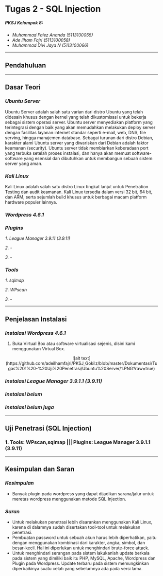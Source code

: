 # Tugas 2 - SQL Injection
##### *PKSJ Kelompok 8:*
- *Muhammad Faiez Ananda (5113100055)*
- *Ade Ilham Fajri (5113100058)*
- *Muhammad Divi Jaya N (5113100066)*

---

## Pendahuluan

---

## Dasar Teori

### *Ubuntu Server*
Ubuntu Server adalah salah satu varian dari distro Ubuntu yang telah didesain khusus dengan kernel yang telah dikustomisasi untuk bekerja sebagai sistem operasi server. Ubuntu server menyediakan platform yang terintegrasi dengan baik yang akan memudahkan melakukan deploy server dengan fasilitas layanan internet standar seperti e-mail, web, DNS, file serving, hingga manajemen database. Sebagai turunan dari distro Debian, karakter alami Ubuntu server yang diwariskan dari Debian adalah faktor keamanan (security). Ubuntu server tidak membiarkan keberadaan port yang terbuka setelah proses instalasi, dan hanya akan memuat software-software yang esensial dan dibutuhkan untuk membangun sebuah sistem server yang aman.

### *Kali Linux*
Kali Linux adalah salah satu distro Linux tingkat lanjut untuk Penetration Testing dan audit keamanan. Kali Linux tersedia dalam versi 32 bit, 64 bit, dan ARM, serta sejumlah build khusus untuk berbagai macam platform hardware populer lainnya.

### *Wordpress 4.6.1*

### *Plugins*
*1. League Manager 3.9.11 (3.9.11)*

*2. -*

*3. -*

### *Tools*
*1. sqlmap*

*2. WPscan*

*3. -*

---

## Penjelasan Instalasi

### *Instalasi Wordpress 4.6.1*
1. Buka Virtual Box atau software virtualisasi sejenis, disini kami menggunakan Virtual Box.
<p align="center">
![alt text](https://github.com/adeilhamfajri/PKSJ_Gokilz/blob/master/Dokumentasi/Tugas%201%20-%20Uji%20Penetrasi/Ubuntu%20Server/1.PNG?raw=true)
</p>

### *Instalasi League Manager 3.9.1.1 (3.9.11)*

### *Instalasi belum*

### *Instalasi belum juga*

---

## Uji Penetrasi (SQL Injection)

### 1. Tools: WPscan,sqlmap ||| Plugins: League Manager 3.9.1.1 (3.9.11)

---

## Kesimpulan dan Saran

### *Kesimpulan*
- Banyak plugin pada wordpress yang dapat dijadikan sarana/jalur untuk meretas wordpress menggunakan metode SQL Injection.

### *Saran*
- Untuk melakukan penetrasi lebih disarankan menggunakan Kali Linux, karena di dalamnya sudah disertakan tool-tool untuk melakukan penetrasi.
- Pembuatan password untuk sebuah akun harus lebih diperhatikan, yaitu dengan menggunakan kombinasi dari karakter, angka, simbol, dan besar-kecil. Hal ini diperlukan untuk menghindari brute-force attack.
- Untuk menghindari serangan pada sistem lakukanlah update berkala pada sistem yang dimiliki baik itu PHP, MySQL, Apache, Wordpress dan Plugin pada Wordpress. Update terbaru pada sistem memungkinkan diperbaikinya suatu celah yang sebelumnya ada pada versi lama.
